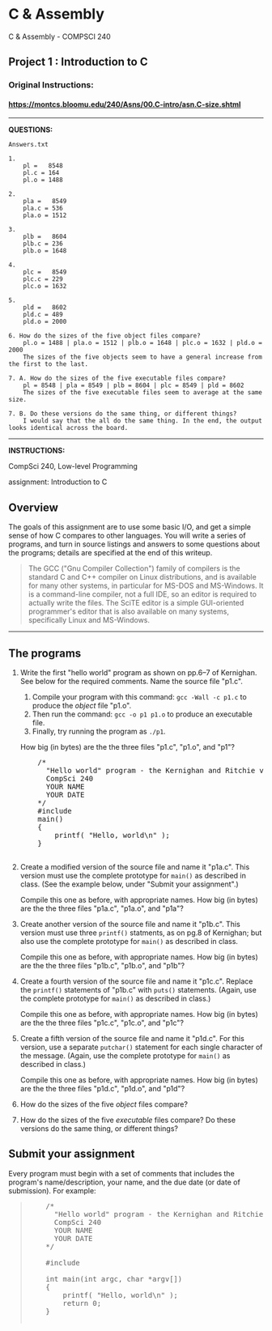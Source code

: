 # C & Assembly
C & Assembly - COMPSCI 240
## Project 1 : Introduction to C
### Original Instructions:
#### [https://montcs.bloomu.edu/240/Asns/00.C-intro/asn.C-size.shtml ](https://montcs.bloomu.edu/240/Asns/00.C-intro/asn.C-size.shtml)
--------------------
**QUESTIONS:**
```
Answers.txt

1. 
	pl =   8548
	pl.c = 164
	pl.o = 1488

2.
	pla =   8549 
	pla.c = 536
	pla.o = 1512

3.
	plb =   8604
	plb.c = 236
	plb.o = 1648

4.
	plc =   8549
	plc.c = 229
	plc.o = 1632

5.
	pld =   8602
	pld.c = 489
	pld.o = 2000

6. How do the sizes of the five object files compare?
	pl.o = 1488 | pla.o = 1512 | plb.o = 1648 | plc.o = 1632 | pld.o = 2000
	The sizes of the five objects seem to have a general increase from the first to the last.

7. A. How do the sizes of the five executable files compare?
	pl = 8548 | pla = 8549 | plb = 8604 | plc = 8549 | pld = 8602
	The sizes of the five executable files seem to average at the same size.

7. B. Do these versions do the same thing, or different things?
	I would say that the all do the same thing. In the end, the output looks identical across the board.
```

--------------------
**INSTRUCTIONS:**

CompSci 240, Low-level Programming

assignment: Introduction to C


## Overview

The goals of this assignment are to use some basic I/O, and get a simple sense of how C compares to other languages. You will write a series of programs, and turn in source listings and answers to some questions about the programs; details are specified at the end of this writeup.

> The GCC ("Gnu Compiler Collection") family of compilers is the standard C and C++ compiler on Linux distributions, and is available for many other systems, in particular for MS-DOS and MS-Windows. It is a command-line compiler, not a full IDE, so an editor is required to actually write the files. The SciTE editor is a simple GUI-oriented programmer's editor that is also available on many systems, specifically Linux and MS-Windows.

* * *

## The programs

1.  Write the first "hello world" program as shown on pp.6–7 of Kernighan. See below for the required comments. Name the source file "p1.c".
    1.  Compile your program with this command: `gcc -Wall -c p1.c` to produce the _object_ file "p1.o".
    2.  Then run the command: `gcc -o p1 p1.o` to produce an executable file.
    3.  Finally, try running the program as `./p1`.

    How big (in bytes) are the the three files "p1.c", "p1.o", and "p1"?

    <pre class="smaller boxed w350">    /*
          "Hello world" program - the Kernighan and Ritchie version.
          CompSci 240
          YOUR NAME
          YOUR DATE
        */
        #include <stdio.h>
        main()
        {
            printf( "Hello, world\n" );
        }
        </pre>

2.  Create a modified version of the source file and name it "p1a.c". This version must use the complete prototype for `main()` as described in class. (See the example below, under "Submit your assignment".)

    Compile this one as before, with appropriate names. How big (in bytes) are the the three files "p1a.c", "p1a.o", and "p1a"?

3.  Create another version of the source file and name it "p1b.c". This version must use three `printf()` statments, as on pg.8 of Kernighan; but also use the complete prototype for `main()` as described in class.

    Compile this one as before, with appropriate names. How big (in bytes) are the the three files "p1b.c", "p1b.o", and "p1b"?

4.  Create a fourth version of the source file and name it "p1c.c". Replace the `printf()` statements of "p1b.c" with `puts()` statements. (Again, use the complete prototype for `main()` as described in class.)

    Compile this one as before, with appropriate names. How big (in bytes) are the the three files "p1c.c", "p1c.o", and "p1c"?

5.  Create a fifth version of the source file and name it "p1d.c". For this version, use a separate `putchar()` statement for each single character of the message. (Again, use the complete prototype for `main()` as described in class.)

    Compile this one as before, with appropriate names. How big (in bytes) are the the three files "p1d.c", "p1d.o", and "p1d"?

6.  How do the sizes of the five _object_ files compare?
7.  How do the sizes of the five _executable_ files compare? Do these versions do the same thing, or different things?

## Submit your assignment

Every program must begin with a set of comments that includes the program's name/description, your name, and the due date (or date of submission). For example:

> <object type="text/html" width="300" height="300" data="hello_C.html">
> 
> <pre>    /*
>       "Hello world" program - the Kernighan and Ritchie version.
>       CompSci 240
>       YOUR NAME
>       YOUR DATE
>     */
> 
>     #include <stdio.h>
> 
>     int main(int argc, char *argv[])
>     {
>         printf( "Hello, world\n" );
>         return 0;
>     }
>         </pre>
> 
> </object>

